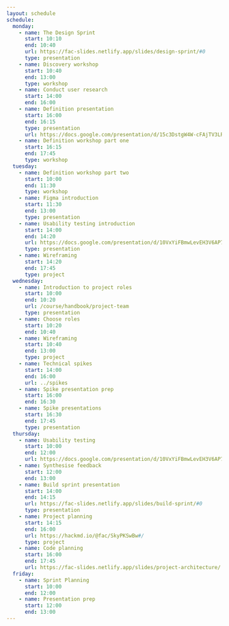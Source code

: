 ```yaml
---
layout: schedule
schedule:
  monday:
    - name: The Design Sprint
      start: 10:10
      end: 10:40
      url: https://fac-slides.netlify.app/slides/design-sprint/#0
      type: presentation
    - name: Discovery workshop
      start: 10:40
      end: 13:00
      type: workshop
    - name: Conduct user research
      start: 14:00
      end: 16:00
    - name: Definition presentation
      start: 16:00
      end: 16:15
      type: presentation
      url: https://docs.google.com/presentation/d/15c3DstgW4W-cFAjTV3LRNuvS9D7Ny5_UMOMYqW-Nvj0/edit?usp=sharing
    - name: Definition workshop part one
      start: 16:15
      end: 17:45
      type: workshop
  tuesday:
    - name: Definition workshop part two
      start: 10:00
      end: 11:30
      type: workshop
    - name: Figma introduction
      start: 11:30
      end: 13:00
      type: presentation
    - name: Usability testing introduction
      start: 14:00
      end: 14:20
      url: https://docs.google.com/presentation/d/10VxYiFBmwLevEH3V6AP74ibf_JRt51Gd-295TICrWQU/edit?usp=sharing
      type: presentation
    - name: Wireframing
      start: 14:20
      end: 17:45
      type: project
  wednesday:
    - name: Introduction to project roles
      start: 10:00
      end: 10:20
      url: /course/handbook/project-team
      type: presentation
    - name: Choose roles
      start: 10:20
      end: 10:40
    - name: Wireframing
      start: 10:40
      end: 13:00
      type: project
    - name: Technical spikes
      start: 14:00
      end: 16:00
      url: ../spikes
    - name: Spike presentation prep
      start: 16:00
      end: 16:30
    - name: Spike presentations
      start: 16:30
      end: 17:45
      type: presentation
  thursday:
    - name: Usability testing
      start: 10:00
      end: 12:00
      url: https://docs.google.com/presentation/d/10VxYiFBmwLevEH3V6AP74ibf_JRt51Gd-295TICrWQU/edit?usp=sharing
    - name: Synthesise feedback
      start: 12:00
      end: 13:00
    - name: Build sprint presentation
      start: 14:00
      end: 14:15
      url: https://fac-slides.netlify.app/slides/build-sprint/#0
      type: presentation
    - name: Project planning
      start: 14:15
      end: 16:00
      url: https://hackmd.io/@fac/SkyPKSwBw#/
      type: project
    - name: Code planning
      start: 16:00
      end: 17:45
      url: https://fac-slides.netlify.app/slides/project-architecture/
  friday:
    - name: Sprint Planning
      start: 10:00
      end: 12:00
    - name: Presentation prep
      start: 12:00
      end: 13:00
---
```

